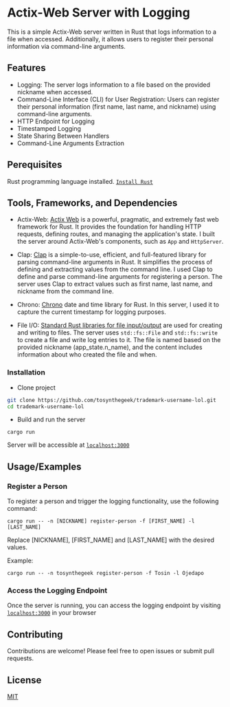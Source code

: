 
# Actix-Web Server with Logging


This is a simple Actix-Web server written in Rust that logs information to a file when accessed. Additionally, it allows users to register their personal information via command-line arguments.

## Features

- Logging: The server logs information to a file based on the provided nickname when accessed.
- Command-Line Interface (CLI) for User Registration: Users can register their personal information (first name, last name, and nickname) using command-line arguments.
- HTTP Endpoint for Logging
- Timestamped Logging
- State Sharing Between Handlers
- Command-Line Arguments Extraction


## Perequisites
Rust programming language installed. [`Install Rust`](https://www.rust-lang.org/tools/install)

## Tools, Frameworks, and Dependencies

- Actix-Web: [Actix Web](https://crates.io/crates/actix-web) is a powerful, pragmatic, and extremely fast web framework for Rust. It provides the foundation for handling HTTP requests, defining routes, and managing the application's state. I built the server around Actix-Web's components, such as ```App``` and ```HttpServer```.

- Clap: [Clap](https://crates.io/crates/clap) is a simple-to-use, efficient, and full-featured library for parsing command-line arguments in Rust. It simplifies the process of defining and extracting values from the command line. I used Clap to define and parse command-line arguments for registering a person. The server uses Clap to extract values such as first name, last name, and nickname from the command line.

- Chrono: [Chrono](https://crates.io/crates/chrono) date and time library for Rust. In this server, I used it to capture the current timestamp for logging purposes.

- File I/O: [Standard Rust libraries for file input/output](https://doc.rust-lang.org/std/fs/struct.File.html#) are used for creating and writing to files. The server uses ```std::fs::File``` and ```std::fs::write``` to create a file and write log entries to it. The file is named based on the provided nickname (app_state.n_name), and the content includes information about who created the file and when.
### Installation

- Clone project

```bash
git clone https://github.com/tosynthegeek/trademark-username-lol.git
cd trademark-username-lol
```
- Build and run the server
```
cargo run
```
Server will be accessible at [`localhost:3000`](http://127.0.0.1:3000)
## Usage/Examples

### Register a Person
To register a person and trigger the logging functionality, use the following command:
```
cargo run -- -n [NICKNAME] register-person -f [FIRST_NAME] -l [LAST_NAME] 
```
Replace [NICKNAME], [FIRST_NAME] and [LAST_NAME] with the desired values.

Example: 
```
cargo run -- -n tosynthegeek register-person -f Tosin -l Ojedapo
```

### Access the Logging Endpoint
Once the server is running, you can access the logging endpoint by visiting [`localhost:3000`](http://127.0.0.1:3000) in your browser

## Contributing

Contributions are welcome! Please feel free to open issues or submit pull requests.


## License

[MIT](https://choosealicense.com/licenses/mit/)

